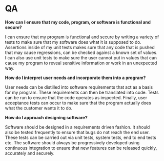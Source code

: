 # QA

**How can I ensure that my code, program, or software is functional and secure?**

I can ensure that my program is functional and secure by writing a variety of tests to make sure that my software does what it is supposed to do. Assertions inside of my unit tests makes sure that any code that is pushed that may cause regressions, can be checked against a known set of values. I can also use unit tests to make sure the user cannot put in values that can cause my program to reveal sensitive information or work in an unexpected way.

**How do I interpret user needs and incorporate them into a program?**

User needs can be distilled into software requirements that act as a basis for my program.  These requirements can then be translated into code. Tests can be run to ensure that the code operates as inspected. Finally, user acceptance tests can occur to make sure that the program actually does what the customer wants it to do.

**How do I approach designing software?**

Software should be designed in a requirements driven fashion. It should also be tested frequently to ensure that bugs do not reach the end user. These tests can be carried out via unit tests, system tests, end to end tests etc. The software should always be progressively developed using continuous integration to ensure that new features can be released quickly, accurately and securely.

